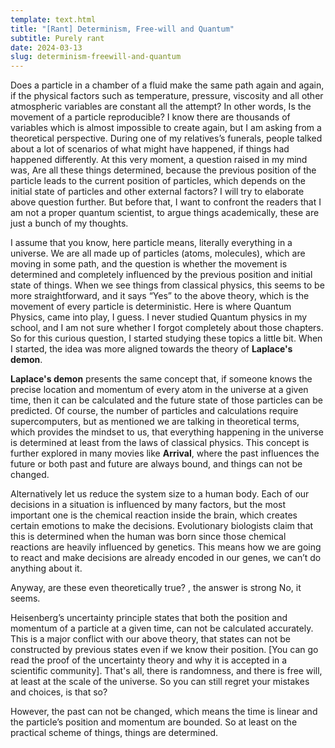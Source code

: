 ```yaml
---
template: text.html
title: "[Rant] Determinism, Free-will and Quantum"
subtitle: Purely rant
date: 2024-03-13
slug: determinism-freewill-and-quantum
---
```


Does a particle in a chamber of a fluid make the same path again and again, if the physical factors such as temperature, pressure, viscosity and all other atmospheric variables are constant all the attempt? In other words, Is the movement of a particle reproducible? I know there are thousands of variables which is almost impossible to create again, but I am asking from a theoretical perspective. During one of my relatives’s funerals, people talked about a lot of scenarios of what might have happened, if things had happened differently. At this very moment, a question raised in my mind was, Are all these things determined, because the previous position of the particle leads to the current position of particles, which depends on the initial state of particles and other external factors? I will try to elaborate above question further. But before that, I want to confront the readers that I am not a proper quantum scientist, to argue things academically, these are just a bunch of my thoughts.

I assume that you know, here particle means, literally everything in a universe. We are all made up of particles (atoms, molecules), which are moving in some path, and the question is whether the movement is determined and completely influenced by the previous position and initial state of things. When we see things from classical physics, this seems to be more straightforward, and it says “Yes” to the above theory, which is the movement of every particle is deterministic. Here is where Quantum Physics, came into play, I guess. I never studied Quantum physics in my school, and I am not sure whether I forgot completely about those chapters. So for this curious question, I started studying these topics a little bit. When I started, the idea was more aligned towards the theory of **Laplace's demon**.

**Laplace's demon** presents the same concept that, if someone knows the precise location and momentum of every atom in the universe at a given time, then it can be calculated and the future state of those particles can be predicted. Of course, the number of particles and calculations require supercomputers, but as mentioned we are talking in theoretical terms, which provides the mindset to us, that everything happening in the universe is determined at least from the laws of classical physics. This concept is further explored in many movies like **Arrival**, where the past influences the future or both past and future are always bound, and things can not be changed.

Alternatively let us reduce the system size to a human body. Each of our decisions in a situation is influenced by many factors, but the most important one is the chemical reaction inside the brain, which creates certain emotions to make the decisions. Evolutionary biologists claim that this is determined when the human was born since those chemical reactions are heavily influenced by genetics. This means how we are going to react and make decisions are already encoded in our genes, we can’t do anything about it.

Anyway, are these even theoretically true? , the answer is strong No, it seems.

Heisenberg’s uncertainty principle states that both the position and momentum of a particle at a given time, can not be calculated accurately. This is a major conflict with our above theory, that states can not be constructed by previous states even if we know their position. [You can go read the proof of the uncertainty theory and why it is accepted in a scientific community]. That's all, there is randomness, and there is free will, at least at the scale of the universe. So you can still regret your mistakes and choices, is that so?

However, the past can not be changed, which means the time is linear and the particle’s position and momentum are bounded. So at least on the practical scheme of things, things are determined.
